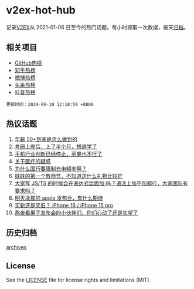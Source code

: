 # v2ex-hot-hub

 记录[V2EX](https://www.v2ex.com/)从 2021-01-06 日至今的热门话题。每小时抓取一次数据，按天[归档](archives)。
 
 ## 相关项目

- [GitHub热榜](https://github.com/lonnyzhang423/github-hot-hub)
- [知乎热榜](https://github.com/lonnyzhang423/zhihu-hot-hub)
- [微博热榜](https://github.com/lonnyzhang423/weibo-hot-hub)
- [头条热榜](https://github.com/lonnyzhang423/toutiao-hot-hub)
- [抖音热榜](https://github.com/lonnyzhang423/douyin-hot-hub)


 `更新时间：2024-09-10 12:10:59 +0800`

## 热议话题

1. [年薪 50+到底是怎么做到的](https://www.v2ex.com/t/1071291)
1. [考研上岸后，上了半个月，想退学了](https://www.v2ex.com/t/1071332)
1. [手机行业创新已经停止，苹果也不行了](https://www.v2ex.com/t/1071499)
1. [关于医疗的疑惑](https://www.v2ex.com/t/1071317)
1. [为什么国行要限制充电频率啊？](https://www.v2ex.com/t/1071496)
1. [妹妹的第一个教师节，不知道送什么礼物比较好](https://www.v2ex.com/t/1071294)
1. [大家写 JS/TS 的时候会在表达式后面加;吗？语法上加不加都行，大家团队有要求吗？](https://www.v2ex.com/t/1071299)
1. [明天凌晨的 apple 发布会，有什么期待](https://www.v2ex.com/t/1071351)
1. [买新还是买旧？ iPhone 16 / iPhone 15 pro](https://www.v2ex.com/t/1071493)
1. [熬夜看果子发布会的小伙伴们，你们心动了还是失望了](https://www.v2ex.com/t/1071512)

## 历史归档

[archives](archives)

## License

See the [LICENSE](LICENSE) file for license rights and limitations (MIT).
